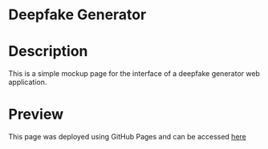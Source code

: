 # Deepfake Generator

# Description

This is a simple mockup page for the interface of a deepfake generator web application.

# Preview

This page was deployed using GitHub Pages and can be accessed [here](https://feldh.github.io/deepfake/)
